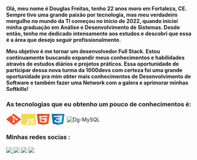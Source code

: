 __Olá, meu nome é __Douglas Freitas__, tenho 22 anos moro em Fortaleza, CE. Sempre tive uma grande paixão por tecnologia, mas meu verdadeiro mergulho no mundo da TI começou no início de 2022, quando iniciei minha graduação em Análise e Desenvolvimento de Sistemas. Desde então, tenho me dedicado intensamente aos estudos e descobri que essa é a área que desejo seguir profissionalmente.__


__Meu objetivo é me tornar um desenvolvedor Full Stack. Estou continuamente buscando expandir meus conhecimentos e habilidades através de estudos diários e projetos práticos. Essa oportunidade de participar dessa nova turma da 1000devs com certeza foi uma grande oportunidade pra mim obter mais conhecimentos de Desenvolvimento de Software e também fazer uma Network com a galera e aprimorar minhas Softkills!__

### As tecnologias que eu obtenho um pouco de conhecimentos é:

  <img align="center" alt="Logo Dg Git" height="30" width="40" src="https://raw.githubusercontent.com/devicons/devicon/1119b9f84c0290e0f0b38982099a2bd027a48bf1/icons/git/git-original.svg"><img align="center" alt="Dg-Js" height="30" width="40" src="https://raw.githubusercontent.com/devicons/devicon/master/icons/javascript/javascript-plain.svg"><img align="center" alt="Dg-HTML" height="30" width="40" src="https://raw.githubusercontent.com/devicons/devicon/master/icons/html5/html5-original.svg"><img align="center" alt="Dg-CSS" height="30" width="40" src="https://raw.githubusercontent.com/devicons/devicon/master/icons/css3/css3-original.svg"> <img align="center" alt="Dg-MySQL" height="30" width="40" src="https://cdn.jsdelivr.net/gh/devicons/devicon@latest/icons/mysql/mysql-original.svg" />

### Minhas redes socias :

<div>
<a href = "https://meu-portifolio-dg.vercel.app/" target="_blank"><img src="https://img.shields.io/badge/-portif%C3%B3lio-%2523E4405F%3F?style=for-the-badge&logoColor=white&labelColor=986dff&color=986dff&cacheSeconds=3360" target="_blank">
<a href = "mailto:douglasfernandesti@gmail.com?subject=Olá Douglas, vim pelo GitHub!"><img src="https://img.shields.io/badge/-Gmail-%23333?style=for-the-badge&logo=gmail&logoColor=white" target="_blank"></a>
<a href="https://www.linkedin.com/in/dgfernandesf/" target="_blank"><img src="https://img.shields.io/badge/-LinkedIn-%230077B5?style=for-the-badge&logo=linkedin&logoColor=white" target="_blank"></a>   
<a href="https://instagram.com/_dougl4z" target="_blank"><img src="https://img.shields.io/badge/-Instagram-%23E4405F?style=for-the-badge&logo=instagram&logoColor=white" target="_blank"></a>
</div>
